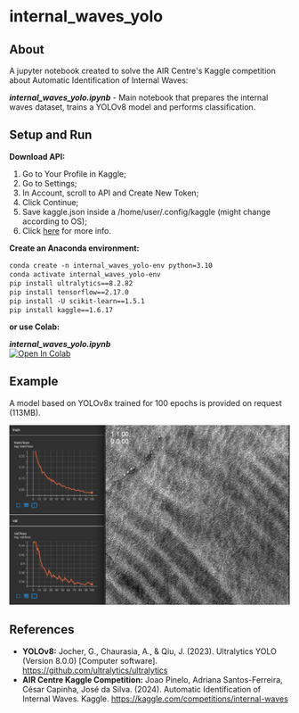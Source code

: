 # internal_waves_yolo

## About

A jupyter notebook created to solve the AIR Centre's Kaggle competition about Automatic Identification of Internal Waves:

***internal_waves_yolo.ipynb*** - Main notebook that prepares the internal waves dataset, trains a YOLOv8 model and performs classification. 


## Setup and Run

**Download API:**

1. Go to Your Profile in Kaggle;
2. Go to Settings;
3. In Account, scroll to API and Create New Token;
4. Click Continue;
5. Save kaggle.json inside a /home/user/.config/kaggle (might change according to OS);
6. Click [here](https://www.kaggle.com/discussions/general/156610) for more info.

**Create an Anaconda environment:**

```
conda create -n internal_waves_yolo-env python=3.10
conda activate internal_waves_yolo-env
pip install ultralytics==8.2.82
pip install tensorflow==2.17.0
pip install -U scikit-learn==1.5.1
pip install kaggle==1.6.17
```
**or use Colab:**

<!-- https://openincolab.com -->

***internal_waves_yolo.ipynb***<br>
<a target="_blank" href="https://colab.research.google.com/github.com/EmanuelCastanho/internal_waves_yolo/blob/main/internal_waves_yolo.ipynb">
  <img src="https://colab.research.google.com/assets/colab-badge.svg" alt="Open In Colab"/>
</a>


## Example

A model based on YOLOv8x trained for 100 epochs is provided on request (113MB).

![](figs/results-example.png)


## References

- **YOLOv8:** Jocher, G., Chaurasia, A., & Qiu, J. (2023). Ultralytics YOLO (Version 8.0.0) [Computer software]. https://github.com/ultralytics/ultralytics
- **AIR Centre Kaggle Competition:** Joao Pinelo, Adriana Santos-Ferreira, César Capinha, José da Silva. (2024). Automatic Identification of Internal Waves. Kaggle. https://kaggle.com/competitions/internal-waves
